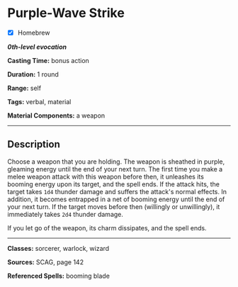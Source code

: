 # Purple-Wave Strike

- [x] Homebrew

***0th-level evocation***

**Casting Time:** bonus action

**Duration:** 1 round

**Range:** self

**Tags:** verbal, material

**Material Components:** a weapon

---

## Description
Choose a weapon that you are holding. The weapon is sheathed in purple, gleaming energy until the end of your next turn. The first time you make a melee weapon attack with this weapon before then, it unleashes its booming energy upon its target, and the spell ends. If the attack hits, the target takes `1d4` thunder damage and suffers the attack's normal effects. In addition, it becomes entrapped in a net of booming energy until the end of your next turn. If the target moves before then (willingly or unwillingly), it immediately takes `2d4` thunder damage.

If you let go of the weapon, its charm dissipates, and the spell ends.

---

**Classes:** sorcerer, warlock, wizard

**Sources:** SCAG, page 142

**Referenced Spells:** booming blade

